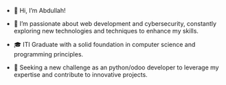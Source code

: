 - 👋 Hi, I’m Abdullah!

- 👀 I’m passionate about web development and cybersecurity, constantly exploring new technologies and techniques to enhance my skills.
- 🎓 ITI Graduate with a solid foundation in computer science and programming principles.
- 💼 Seeking a new challenge as an python/odoo developer to leverage my expertise and contribute to innovative projects.


<!--- - 📫 How to reach me ...
abdo-eg/abdo-eg is a ✨ special ✨ repository because its `README.md` (this file) appears on your GitHub profile.
You can click the Preview link to take a look at your changes.
--->

